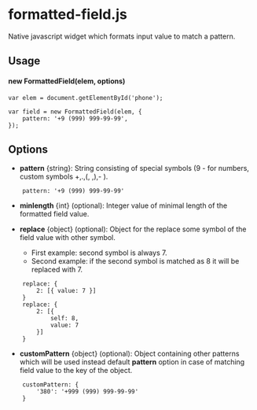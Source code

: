 formatted-field.js
==================

Native javascript widget which formats input value to match a pattern.

Usage
-----

#### new FormattedField(elem, options)

	var elem = document.getElementById('phone');
	
	var field = new FormattedField(elem, {
		pattern: '+9 (999) 999-99-99',
	});

Options
-------

* **pattern** {string}: String consisting of special symbols (9 - for numbers, custom symbols +,.,(, ,),- ).
```
	pattern: '+9 (999) 999-99-99'
```

* **minlength** {int} (optional): Integer value of minimal length of the formatted field value.

* **replace** {object} (optional): Object for the replace some symbol of the field value with other symbol.
  * First example: second symbol is always 7.
  * Second example: if the second symbol is matched as 8 it will be replaced with 7.
```
	replace: {
		2: [{ value: 7 }]
	}
	replace: {
		2: [{
			self: 8,
			value: 7
		}]
	}
```
* **customPattern** {object} (optional): Object containing other patterns which will be used instead default **pattern** option in case of matching field value to the key of the object.
```
	customPattern: {
		'380': '+999 (999) 999-99-99'
	}
```
